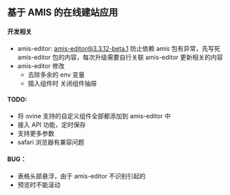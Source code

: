 ## 基于 AMIS 的在线建站应用

#### 开发相关

- amis-editor: amis-editor@3.3.12-beta.1
  防止依赖 amis 包有异常，先写死 amis-editor 包的内容，每次升级需要自行关联 amis-editor 更新相关的内容
- amis-editor 修改
  - 去除多余的 env 变量
  - 插入组件时 关闭组件抽屉

#### TODO:

- 将 ovine 支持的自定义组件全部都添加到 amis-editor 中
- 接入 API 功能，定时保存
- 支持更多参数
- safari 浏览器有兼容问题

#### BUG：

- 表格头部悬浮，由于 amis-editor 不识别引起的
- 预览时不能滚动
